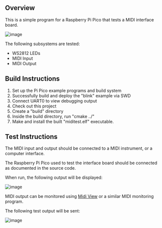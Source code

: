 ## Overview

This is a simple program for a Raspberry Pi Pico that tests a MIDI interface board.

![image](https://user-images.githubusercontent.com/5757591/160741969-8265b695-4af4-47cb-ac20-ce61baded486.png)

The following subsystems are tested:

* WS2812 LEDs
* MIDI Input
* MIDI Output

## Build Instructions

1. Set up the Pi Pico example programs and build system
2. Successfully build and deploy the "blink" example via SWD
3. Connect UART0 to view debugging output
4. Check out this project
5. Create a "build" directory
6. Inside the build directory, run "cmake ../"
7. Make and install the built "miditest.elf" executable.

## Test Instructions

The MIDI input and output should be connected to a MIDI instrument, or a computer interface.

The Raspberry Pi Pico used to test the interface board should be connected as documented in the source code.

When run, the following output will be displayed:

![image](https://user-images.githubusercontent.com/5757591/160741134-70434a3c-339c-438c-aab2-1c85b3195ffd.png)

MIDI output can be monitored using [Midi View](https://hautetechnique.com/midi/midiview/) or a similar MIDI monitoring program.

The following test output will be sent:

![image](https://user-images.githubusercontent.com/5757591/160741346-7b568671-54d6-48c8-a6da-0cdb29b9b909.png)
